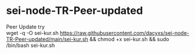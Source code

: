 # sei-node-TR-Peer-updated
Peer Update try
<br>
wget -q -O sei-kur.sh https://raw.githubusercontent.com/dacyxs/sei-node-TR-Peer-updated/main/sei-kur.sh && chmod +x sei-kur.sh && sudo /bin/bash sei-kur.sh
